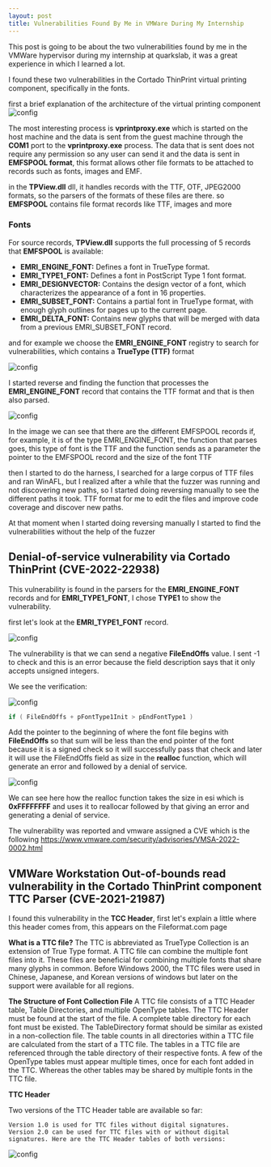 ```yaml
---
layout: post
title: Vulnerabilities Found By Me in VMWare During My Internship
---
```

This post is going to be about the two vulnerabilities found by me in the VMWare hypervisor during my internship at quarkslab, it was a great experience in which I learned a lot.

I found these two vulnerabilities in the Cortado ThinPrint virtual printing component, specifically in the fonts.

first a brief explanation of the architecture of the virtual printing component
![config](/images/vmtuto1.png)


The most interesting process is **vprintproxy.exe** which is started on the host machine and the data is sent from the guest machine through the **COM1** port to the **vprintproxy.exe** process.
The data that is sent does not require any permission so any user can send it and the data is sent in **EMFSPOOL format**, this format allows other file formats to be attached to records such as fonts, images and EMF.

in the **TPView.dll** dll, it handles records with the TTF, OTF, JPEG2000 formats, so the parsers of the formats of these files are there.
so **EMFSPOOL** contains file format records like TTF, images and more

### Fonts

For source records, **TPView.dll** supports the full processing of 5 records that **EMFSPOOL** is available:

- **EMRI_ENGINE_FONT:** Defines a font in TrueType format.
- **EMRI_TYPE1_FONT:**  Defines a font in PostScript Type 1 font format.
- **EMRI_DESIGNVECTOR:** Contains the design vector of a font, which characterizes the appearance of a font in 16 properties.
- **EMRI_SUBSET_FONT:** Contains a partial font in TrueType format, with enough glyph outlines for pages up to the current page.
- **EMRI_DELTA_FONT:** Contains new glyphs that will be merged with data from a previous EMRI_SUBSET_FONT record.

and for example we choose the **EMRI_ENGINE_FONT** registry to search for vulnerabilities, which contains a **TrueType (TTF)** format
  
  ![config](/images/vmtuto.png)

I started reverse and finding the function that processes the **EMRI_ENGINE_FONT** record that contains the TTF format and that is then also parsed.

![config](/images/vmtuto2.png)

In the image we can see that there are the different EMFSPOOL records if, for example, it is of the type EMRI_ENGINE_FONT, the function that parses goes, this type of font is the TTF and the function sends as a parameter the pointer to the EMFSPOOL record and the size of the font TTF

then I started to do the harness, I searched for a large corpus of TTF files and ran WinAFL, but I realized after a while that the fuzzer was running and not discovering new paths, so I started doing reversing manually to see the different paths it took. TTF format for me to edit the files and improve code coverage and discover new paths.

At that moment when I started doing reversing manually I started to find the vulnerabilities without the help of the fuzzer

## Denial-of-service vulnerability via Cortado ThinPrint (CVE-2022-22938)

This vulnerability is found in the parsers for the **EMRI_ENGINE_FONT** records and for **EMRI_TYPE1_FONT**, I chose **TYPE1** to show the vulnerability.

first let's look at the **EMRI_TYPE1_FONT** record.

![config](/images/vmtuto3.png)

The vulnerability is that we can send a negative **FileEndOffs** value. I sent -1 to check and this is an error because the field description says that it only accepts unsigned integers.

We see the verification:


![config](/images/vmtuto4.png)

``` c
if ( FileEndOffs + pFontType1Init > pEndFontType1 )
```
Add the pointer to the beginning of where the font file begins with **FileEndOffs** so that sum will be less than the end pointer of the font because it is a signed check so it will successfully pass that check and later it will use the FileEndOffs field as size in the **realloc** function, which will generate an error and followed by a denial of service.

![config](/images/vmtuto5.png)

We can see here how the realloc function takes the size in esi which is **0xFFFFFFFF** and uses it to reallocar followed by that giving an error and generating a denial of service.

The vulnerability was reported and vmware assigned a CVE which is the following https://www.vmware.com/security/advisories/VMSA-2022-0002.html

## VMWare Workstation Out-of-bounds read vulnerability in the Cortado ThinPrint component TTC Parser (CVE-2021-21987)

I found this vulnerability in the **TCC Header**, first let's explain a little where this header comes from, this appears on the Fileformat.com page

**What is a TTC file?**
The TTC is abbreviated as TrueType Collection is an extension of True Type format. A TTC file can combine the multiple font files into it. These files are beneficial for combining multiple fonts that share many glyphs in common. Before Windows 2000, the TTC files were used in Chinese, Japanese, and Korean versions of windows but later on the support were available for all regions.

**The Structure of Font Collection File**
A TTC file consists of a TTC Header table, Table Directories, and multiple OpenType tables. The TTC Header must be found at the start of the file. A complete table directory for each font must be existed. The TableDirectory format should be similar as existed in a non-collection file. The table counts in all directories within a TTC file are calculated from the start of a TTC file. The tables in a TTC file are referenced through the table directory of their respective fonts. A few of the OpenType tables must appear multiple times, once for each font added in the TTC. Whereas the other tables may be shared by multiple fonts in the TTC file.

**TTC Header**

Two versions of the TTC Header table are available so far:

    Version 1.0 is used for TTC files without digital signatures.
    Version 2.0 can be used for TTC files with or without digital signatures. Here are the TTC Header tables of both versions:


![config](/images/vmtuto6.png)

